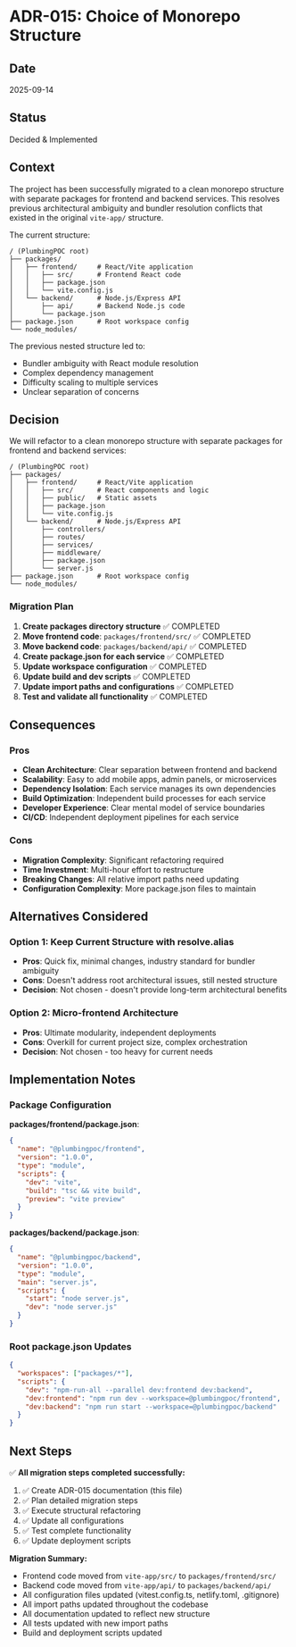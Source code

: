 # ADR-015: Choice of Monorepo Structure

## Date
2025-09-14

## Status
Decided & Implemented

## Context

The project has been successfully migrated to a clean monorepo structure with separate packages for frontend and backend services. This resolves previous architectural ambiguity and bundler resolution conflicts that existed in the original `vite-app/` structure.

The current structure:
```
/ (PlumbingPOC root)
├── packages/
│   ├── frontend/     # React/Vite application
│   │   ├── src/      # Frontend React code
│   │   ├── package.json
│   │   └── vite.config.js
│   └── backend/      # Node.js/Express API
│       ├── api/      # Backend Node.js code
│       └── package.json
├── package.json      # Root workspace config
└── node_modules/
```

The previous nested structure led to:
- Bundler ambiguity with React module resolution
- Complex dependency management
- Difficulty scaling to multiple services
- Unclear separation of concerns

## Decision

We will refactor to a clean monorepo structure with separate packages for frontend and backend services:

```
/ (PlumbingPOC root)
├── packages/
│   ├── frontend/     # React/Vite application
│   │   ├── src/      # React components and logic
│   │   ├── public/   # Static assets
│   │   ├── package.json
│   │   └── vite.config.js
│   └── backend/      # Node.js/Express API
│       ├── controllers/
│       ├── routes/
│       ├── services/
│       ├── middleware/
│       ├── package.json
│       └── server.js
├── package.json      # Root workspace config
└── node_modules/
```

### Migration Plan

1. **Create packages directory structure** ✅ COMPLETED
2. **Move frontend code**: `packages/frontend/src/` ✅ COMPLETED
3. **Move backend code**: `packages/backend/api/` ✅ COMPLETED
4. **Create package.json for each service** ✅ COMPLETED
5. **Update workspace configuration** ✅ COMPLETED
6. **Update build and dev scripts** ✅ COMPLETED
7. **Update import paths and configurations** ✅ COMPLETED
8. **Test and validate all functionality** ✅ COMPLETED

## Consequences

### Pros
- **Clean Architecture**: Clear separation between frontend and backend
- **Scalability**: Easy to add mobile apps, admin panels, or microservices
- **Dependency Isolation**: Each service manages its own dependencies
- **Build Optimization**: Independent build processes for each service
- **Developer Experience**: Clear mental model of service boundaries
- **CI/CD**: Independent deployment pipelines for each service

### Cons
- **Migration Complexity**: Significant refactoring required
- **Time Investment**: Multi-hour effort to restructure
- **Breaking Changes**: All relative import paths need updating
- **Configuration Complexity**: More package.json files to maintain

## Alternatives Considered

### Option 1: Keep Current Structure with resolve.alias
- **Pros**: Quick fix, minimal changes, industry standard for bundler ambiguity
- **Cons**: Doesn't address root architectural issues, still nested structure
- **Decision**: Not chosen - doesn't provide long-term architectural benefits

### Option 2: Micro-frontend Architecture
- **Pros**: Ultimate modularity, independent deployments
- **Cons**: Overkill for current project size, complex orchestration
- **Decision**: Not chosen - too heavy for current needs

## Implementation Notes

### Package Configuration

**packages/frontend/package.json**:
```json
{
  "name": "@plumbingpoc/frontend",
  "version": "1.0.0",
  "type": "module",
  "scripts": {
    "dev": "vite",
    "build": "tsc && vite build",
    "preview": "vite preview"
  }
}
```

**packages/backend/package.json**:
```json
{
  "name": "@plumbingpoc/backend",
  "version": "1.0.0",
  "type": "module",
  "main": "server.js",
  "scripts": {
    "start": "node server.js",
    "dev": "node server.js"
  }
}
```

### Root package.json Updates
```json
{
  "workspaces": ["packages/*"],
  "scripts": {
    "dev": "npm-run-all --parallel dev:frontend dev:backend",
    "dev:frontend": "npm run dev --workspace=@plumbingpoc/frontend",
    "dev:backend": "npm run start --workspace=@plumbingpoc/backend"
  }
}
```

## Next Steps

✅ **All migration steps completed successfully:**

1. ✅ Create ADR-015 documentation (this file)
2. ✅ Plan detailed migration steps
3. ✅ Execute structural refactoring
4. ✅ Update all configurations
5. ✅ Test complete functionality
6. ✅ Update deployment scripts

**Migration Summary:**
- Frontend code moved from `vite-app/src/` to `packages/frontend/src/`
- Backend code moved from `vite-app/api/` to `packages/backend/api/`
- All configuration files updated (vitest.config.ts, netlify.toml, .gitignore)
- All import paths updated throughout the codebase
- All documentation updated to reflect new structure
- All tests updated with new import paths
- Build and deployment scripts updated